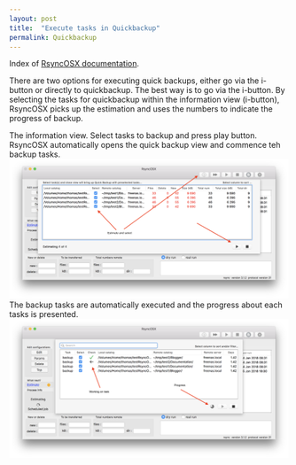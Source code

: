 ```yaml
---
layout: post
title:  "Execute tasks in Quickbackup"
permalink: Quickbackup
---
```

Index of [RsyncOSX documentation](/AboutRsyncOSX).

There are two options for executing quick backups, either go via the i-button or directly to quickbackup. The best way is to go via the i-button. By selecting the tasks for quickbackup within the information view (i-button), RsyncOSX picks up the estimation and uses the numbers to indicate the progress of backup.

The information view. Select tasks to backup and press play button. RsyncOSX automatically opens the quick backup view and commence teh backup tasks.
![Main view](/images/RsyncOSX/master/quickbackup/quick2.png)
The backup tasks are automatically executed and the progress about each tasks is presented.
![Main view](/images/RsyncOSX/master/quickbackup/quick1.png)

